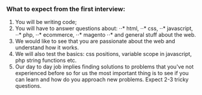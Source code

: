 ### What to expect from the first interview: 

1. You will be writing code;
2. You will have to answer questions about:
⋅⋅* html,
⋅⋅* css,
⋅⋅* javascript,
⋅⋅* php,
⋅⋅* ecommerce,
⋅⋅* magento
⋅⋅* and general stuff about the web.
3. We would like to see that you are passionate about the web and understand how it works.
4. We will also test the basics: css positions, variable scope in javascript, php string functions etc. 
5. Our day to day job implies finding solutions to problems that you've not experienced before so for us the most important thing is to see if you can learn and how do you approach new problems. Expect 2-3 tricky questions. 
